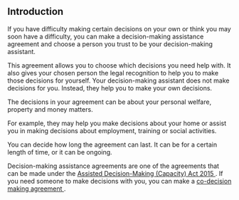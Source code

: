 ##  Introduction

If you have difficulty making certain decisions on your own or think you may
soon have a difficulty, you can make a decision-making assistance agreement
and choose a person you trust to be your decision-making assistant.

This agreement allows you to choose which decisions you need help with. It
also gives your chosen person the legal recognition to help you to make those
decisions for yourself. Your decision-making assistant does not make decisions
for you. Instead, they help you to make your own decisions.

The decisions in your agreement can be about your personal welfare, property
and money matters.

For example, they may help you make decisions about your home or assist you in
making decisions about employment, training or social activities.

You can decide how long the agreement can last. It can be for a certain length
of time, or it can be ongoing.

Decision-making assistance agreements are one of the agreements that can be
made under the [ Assisted Decision-Making (Capacity) Act 2015
](/en/health/legal-matters-and-health/assisted-decision-making-act/) . If you
need someone to make decisions with you, you can make a [ co-decision making
agreement ](/en/health/legal-matters-and-health/co-decision-making-agreement/)
.
